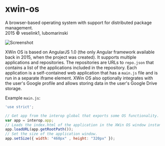 # xwin-os
A browser-based operating system with support for distributed package management.  
2015 © veselink1, lubomarinski

![Screenshot](https://raw.githubusercontent.com/veselink1/xwin-os/master/screenshots/Screenshot%20(156).png)

XWin OS is based on AngularJS 1.0 (the only Angular framework available back in 2015, when the project was created). It supports multiple applications and repositories. The repositories are URLs to `repo.json` that contains a list of the applications included in the repository. Each application is a self-contained web application that has a `main.js` file and is run in a separate iframe element. 
XWin OS also optionally integrates with the user's Google profile and allows storing data in the user's Google Drive storage.

Example `main.js`:
```javascript
'use strict';

// Get app from the interop global that exports some OS functionality.
var app = interop.app;
// Loads the index.html of the application in the XWin OS window instance.
app.loadURL(app.getRootPath());
// Set the size of the application window.
app.setSize({ width: "460px" , height: "320px" });
```
